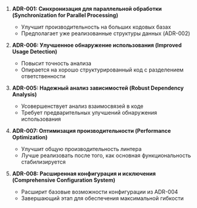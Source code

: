 
1. **ADR-001: Синхронизация для параллельной обработки (Synchronization for Parallel Processing)**
   - Улучшит производительность на больших кодовых базах
   - Предполагает уже реализованные структуры данных (ADR-002)

2. **ADR-006: Улучшенное обнаружение использования (Improved Usage Detection)**
   - Повысит точность анализа
   - Опирается на хорошо структурированный код с разделением ответственности

3. **ADR-005: Надежный анализ зависимостей (Robust Dependency Analysis)**
   - Усовершенствует анализ взаимосвязей в коде
   - Требует предварительных улучшений обнаружения использования

4. **ADR-007: Оптимизация производительности (Performance Optimization)**
   - Улучшит общую производительность линтера
   - Лучше реализовать после того, как основная функциональность стабилизируется

5. **ADR-008: Расширенная конфигурация и исключения (Comprehensive Configuration System)**
   - Расширит базовые возможности конфигурации из ADR-004
   - Завершающий этап для обеспечения максимальной гибкости
